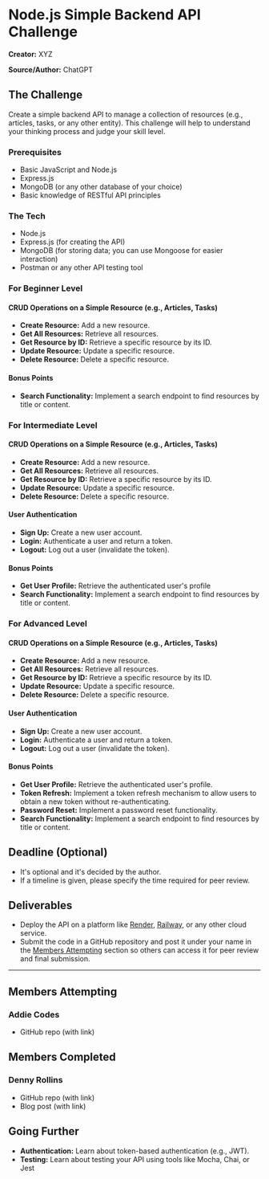 <!-- markdownlint-disable MD024 -->
# Node.js Simple Backend API Challenge

**Creator:** XYZ

**Source/Author:** ChatGPT

## The Challenge

Create a simple backend API to manage a collection of resources (e.g., articles, tasks, or any other entity). This challenge will help to understand your thinking process and judge your skill level.

### Prerequisites

- Basic JavaScript and Node.js
- Express.js
- MongoDB (or any other database of your choice)
- Basic knowledge of RESTful API principles

### The Tech

- Node.js
- Express.js (for creating the API)
- MongoDB (for storing data; you can use Mongoose for easier interaction)
- Postman or any other API testing tool

### For Beginner Level

#### CRUD Operations on a Simple Resource (e.g., Articles, Tasks)

- **Create Resource:** Add a new resource.
- **Get All Resources:** Retrieve all resources.
- **Get Resource by ID:** Retrieve a specific resource by its ID.
- **Update Resource:** Update a specific resource.
- **Delete Resource:** Delete a specific resource.

#### Bonus Points

- **Search Functionality:** Implement a search endpoint to find resources by title or content.

### For Intermediate Level

#### CRUD Operations on a Simple Resource (e.g., Articles, Tasks)

- **Create Resource:** Add a new resource.
- **Get All Resources:** Retrieve all resources.
- **Get Resource by ID:** Retrieve a specific resource by its ID.
- **Update Resource:** Update a specific resource.
- **Delete Resource:** Delete a specific resource.

#### User Authentication

- **Sign Up:** Create a new user account.
- **Login:** Authenticate a user and return a token.
- **Logout:** Log out a user (invalidate the token).

#### Bonus Points

- **Get User Profile:** Retrieve the authenticated user's profile
- **Search Functionality:** Implement a search endpoint to find resources by title or content.

### For Advanced Level

#### CRUD Operations on a Simple Resource (e.g., Articles, Tasks)

- **Create Resource:** Add a new resource.
- **Get All Resources:** Retrieve all resources.
- **Get Resource by ID:** Retrieve a specific resource by its ID.
- **Update Resource:** Update a specific resource.
- **Delete Resource:** Delete a specific resource.

#### User Authentication

- **Sign Up:** Create a new user account.
- **Login:** Authenticate a user and return a token.
- **Logout:** Log out a user (invalidate the token).

#### Bonus Points

- **Get User Profile:** Retrieve the authenticated user's profile.
- **Token Refresh:** Implement a token refresh mechanism to allow users to obtain a new token without re-authenticating.
- **Password Reset:** Implement a password reset functionality.
- **Search Functionality:** Implement a search endpoint to find resources by title or content.

## Deadline (Optional)

- It's optional and it's decided by the author.
- If a timeline is given, please specify the time required for peer review.

## Deliverables

- Deploy the API on a platform like [Render](https://render.com/), [Railway](https://railway.app/), or any other cloud service.
- Submit the code in a GitHub repository and post it under your name in the [Members Attempting](#members-attempting) section so others can access it for peer review and final submission.

---

## Members Attempting

### Addie Codes

- GitHub repo (with link)

## Members Completed

### Denny Rollins

- GitHub repo (with link)
- Blog post (with link)

## Going Further

- **Authentication:** Learn about token-based authentication (e.g., JWT).
- **Testing:** Learn about testing your API using tools like Mocha, Chai, or Jest
